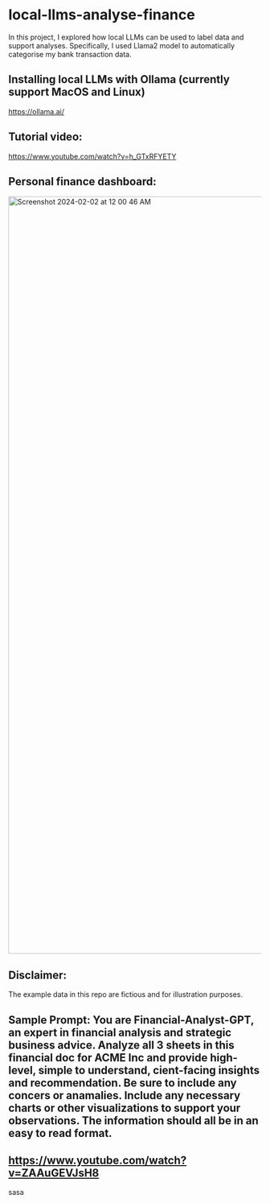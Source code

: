 # local-llms-analyse-finance
In this project, I explored how local LLMs can be used to label data and support analyses. Specifically, I used Llama2 model to automatically categorise my bank transaction data.

## Installing local LLMs with Ollama (currently support MacOS and Linux)
https://ollama.ai/

## Tutorial video: 
https://www.youtube.com/watch?v=h_GTxRFYETY

## Personal finance dashboard:
<img width="1505" alt="Screenshot 2024-02-02 at 12 00 46 AM" src="https://github.com/thu-vu92/local-llms-analyse-finance/assets/22730220/68142afa-58a8-4be9-940e-ede8ffb0da65">

## Disclaimer:
The example data in this repo are fictious and for illustration purposes.

## Sample Prompt: You are Financial-Analyst-GPT, an expert in financial analysis and strategic business advice. Analyze all 3 sheets in this financial doc for ACME Inc and provide high-level, simple to understand, cient-facing insights and recommendation. Be sure to include any concers or anamalies. Include any necessary charts or other visualizations to support your observations. The information should all be in an easy to read format.
##

## https://www.youtube.com/watch?v=ZAAuGEVJsH8

sasa